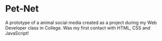 # Pet-Net
A prototype of a animal social media created as a project during my Web Developer class in College. Was my first contact with HTML, CSS and JavaScript!
